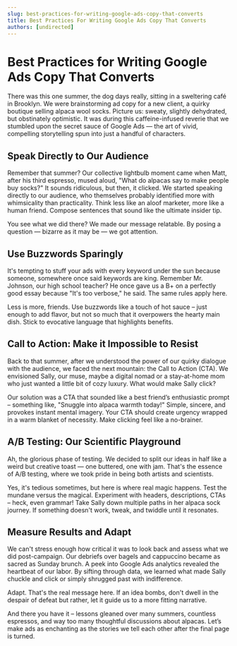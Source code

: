 ```yaml
---
slug: best-practices-for-writing-google-ads-copy-that-converts
title: Best Practices For Writing Google Ads Copy That Converts
authors: [undirected]
---
```


# Best Practices for Writing Google Ads Copy That Converts

There was this one summer, the dog days really, sitting in a sweltering café in Brooklyn. We were brainstorming ad copy for a new client, a quirky boutique selling alpaca wool socks. Picture us: sweaty, slightly dehydrated, but obstinately optimistic. It was during this caffeine-infused reverie that we stumbled upon the secret sauce of Google Ads — the art of vivid, compelling storytelling spun into just a handful of characters.

## Speak Directly to Our Audience

Remember that summer? Our collective lightbulb moment came when Matt, after his third espresso, mused aloud, "What do alpacas say to make people buy socks?" It sounds ridiculous, but then, it clicked. We started speaking directly to our audience, who themselves probably identified more with whimsicality than practicality. Think less like an aloof marketer, more like a human friend. Compose sentences that sound like the ultimate insider tip.

You see what we did there? We made our message relatable. By posing a question — bizarre as it may be — we got attention. 

## Use Buzzwords Sparingly

It's tempting to stuff your ads with every keyword under the sun because someone, somewhere once said keywords are king. Remember Mr. Johnson, our high school teacher? He once gave us a B+ on a perfectly good essay because "It's too verbose," he said. The same rules apply here. 

Less is more, friends. Use buzzwords like a touch of hot sauce – just enough to add flavor, but not so much that it overpowers the hearty main dish. Stick to evocative language that highlights benefits. 

## Call to Action: Make it Impossible to Resist

Back to that summer, after we understood the power of our quirky dialogue with the audience, we faced the next mountain: the Call to Action (CTA). We envisioned Sally, our muse, maybe a digital nomad or a stay-at-home mom who just wanted a little bit of cozy luxury. What would make Sally click?

Our solution was a CTA that sounded like a best friend’s enthusiastic prompt – something like, "Snuggle into alpaca warmth today!" Simple, sincere, and provokes instant mental imagery. Your CTA should create urgency wrapped in a warm blanket of necessity. Make clicking feel like a no-brainer.

## A/B Testing: Our Scientific Playground

Ah, the glorious phase of testing. We decided to split our ideas in half like a weird but creative toast — one buttered, one with jam. That's the essence of A/B testing, where we took pride in being both artists and scientists. 

Yes, it's tedious sometimes, but here is where real magic happens. Test the mundane versus the magical. Experiment with headers, descriptions, CTAs – heck, even grammar! Take Sally down multiple paths in her alpaca sock journey. If something doesn't work, tweak, and twiddle until it resonates.

## Measure Results and Adapt

We can't stress enough how critical it was to look back and assess what we did post-campaign. Our debriefs over bagels and cappuccino became as sacred as Sunday brunch. A peek into Google Ads analytics revealed the heartbeat of our labor. By sifting through data, we learned what made Sally chuckle and click or simply shrugged past with indifference.

Adapt. That's the real message here. If an idea bombs, don't dwell in the despair of defeat but rather, let it guide us to a more fitting narrative.

And there you have it – lessons gleaned over many summers, countless espressos, and way too many thoughtful discussions about alpacas. Let’s make ads as enchanting as the stories we tell each other after the final page is turned.
